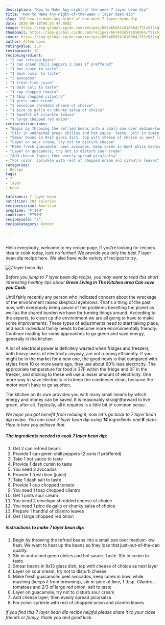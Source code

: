 ```yaml
---
description: "How to Make Any-night-of-the-week 7 layer bean dip"
title: "How to Make Any-night-of-the-week 7 layer bean dip"
slug: 326-how-to-make-any-night-of-the-week-7-layer-bean-dip
date: 2020-09-18T06:55:47.958Z
image: https://img-global.cpcdn.com/recipes/6674656541016064/751x532cq70/7-layer-bean-dip-recipe-main-photo.jpg
thumbnail: https://img-global.cpcdn.com/recipes/6674656541016064/751x532cq70/7-layer-bean-dip-recipe-main-photo.jpg
cover: https://img-global.cpcdn.com/recipes/6674656541016064/751x532cq70/7-layer-bean-dip-recipe-main-photo.jpg
author: Allen Love
ratingvalue: 3.8
reviewcount: 12
recipeingredient:
- "2 can refried beans"
- "1 can green chili peppers 2 cans if preffered"
- "1 hot sauce to taste"
- "1 dash cumin to taste"
- "3 avocados"
- "1 fresh lime juice"
- "1 dash salt to taste"
- "1 cup chopped tomato"
- "1 tbsp chopped cilantro"
- "1 pints sour cream"
- "2 envelope shredded cheese of choice"
- "1 pico de gallo or chunky salsa of choice"
- "1 handful of cilantro leaves"
- "1 large chopped red onion"
recipeinstructions:
- "Begin by throwing the refried beans into a small pan over medium-low heat. We want to heat up the beans so they lose that just-out-of-the-can quality."
- "Stir in undrained green chilies and hot sauce. Taste. Stir in cumin to taste."
- "Smear beans in 9x13 glass dish, top with cheese of choice as next layer"
- "Layer on sour cream, try not to disturb cheese"
- "Make fresh guacamole: peel avocados, keep cores in bowl while mashing (keeps it from browning), stir in juice of lime, 1 tbsp. Cilantro, tomatoes and 2/3 of large red onion, salt to taste"
- "Layer on guacamole, try not to disturb sour cream"
- "Add cheese layer; then evenly spread pico/salsa"
- "For color: sprinkle with rest of chopped onion and cilantro leaves"
categories:
- Recipe
tags:
- 7
- layer
- bean

katakunci: 7 layer bean 
nutrition: 203 calories
recipecuisine: American
preptime: "PT14M"
cooktime: "PT51M"
recipeyield: "3"
recipecategory: Dinner

---
```

<br>
Hello everybody, welcome to my recipe page, If you're looking for recipes idea to cook today, look no further! We provide you only the best 7 layer bean dip recipe here. We also have wide variety of recipes to try.
<br>


![7 layer bean dip](https://img-global.cpcdn.com/recipes/6674656541016064/751x532cq70/7-layer-bean-dip-recipe-main-photo.jpg)

<i>Before you jump to 7 layer bean dip recipe, you may want to read this short interesting healthy tips about 
<strong>Green Living In The Kitchen area Can save you Cash</strong>.</i>
</br>

Until fairly recently any person who indicated concern about the wreckage of the environment raised skeptical eyebrows. That's a thing of the past now, with everybody being aware of the problems besetting the planet as well as the shared burden we have for turning things around. According to the experts, to clean up the environment we are all going to have to make some improvements. These types of adjustments need to start taking place, and each individual family needs to become more environmentally friendly. Continue reading for some approaches to go green and save energy, generally in the kitchen.

A lot of electrical power is definitely wasted when fridges and freezers, both heavy users of electricity anyway, are not running efficiently. If you might be in the market for a new one, the good news is that compared with styles from 10 or more years ago, they use about 60% less electricity. The appropriate temperature for food is 37F within the fridge and 0F in the freezer, and sticking to these will use a lesser amount of electricity. One more way to save electricity is to keep the condenser clean, because the motor won't have to go as often.

The kitchen on its own provides you with many small means by which energy and money can be saved. It is reasonably straightforward to live green, after all. Typically, all it requires is a little bit of common sense.


<i>We hope you got benefit from reading it, now let's go back to 7 layer bean dip recipe. You can cook 7 layer bean dip using <strong>14</strong> ingredients and <strong>8</strong> steps. Here is how you achieve that.
</i>

##### The ingredients needed to cook 7 layer bean dip:

1. Get 2 can refried beans
1. Provide 1 can green chili peppers (2 cans if preffered)
1. Take 1 hot sauce to taste
1. Provide 1 dash cumin to taste
1. You need 3 avocados
1. Provide 1 fresh lime (juice)
1. Take 1 dash salt to taste
1. Provide 1 cup chopped tomato
1. You need 1 tbsp chopped cilantro
1. Get 1 pints sour cream
1. You need 2 envelope shredded cheese of choice
1. You need 1 pico de gallo or chunky salsa of choice
1. Prepare 1 handful of cilantro leaves
1. Get 1 large chopped red onion


##### Instructions to make 7 layer bean dip:

1. Begin by throwing the refried beans into a small pan over medium-low heat. We want to heat up the beans so they lose that just-out-of-the-can quality.
1. Stir in undrained green chilies and hot sauce. Taste. Stir in cumin to taste.
1. Smear beans in 9x13 glass dish, top with cheese of choice as next layer
1. Layer on sour cream, try not to disturb cheese
1. Make fresh guacamole: peel avocados, keep cores in bowl while mashing (keeps it from browning), stir in juice of lime, 1 tbsp. Cilantro, tomatoes and 2/3 of large red onion, salt to taste
1. Layer on guacamole, try not to disturb sour cream
1. Add cheese layer; then evenly spread pico/salsa
1. For color: sprinkle with rest of chopped onion and cilantro leaves


<i>If you find this 7 layer bean dip recipe helpful please share it to your close friends or family, thank you and good luck.</i>
